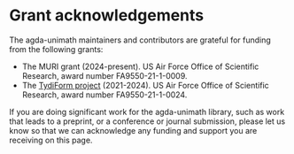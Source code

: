 # Grant acknowledgements

The agda-unimath maintainers and contributors are grateful for funding from the
following grants:

- The MURI grant (2024-present). US Air Force Office of Scientific Research,
  award number FA9550-21-1-0009.
- The [TydiForm project](https://tydiform.fmf.uni-lj.si) (2021-2024). US Air
  Force Office of Scientific Research, award number FA9550-21-1-0024.

If you are doing significant work for the agda-unimath library, such as work
that leads to a preprint, or a conference or journal submission, please let us
know so that we can acknowledge any funding and support you are receiving on
this page.
